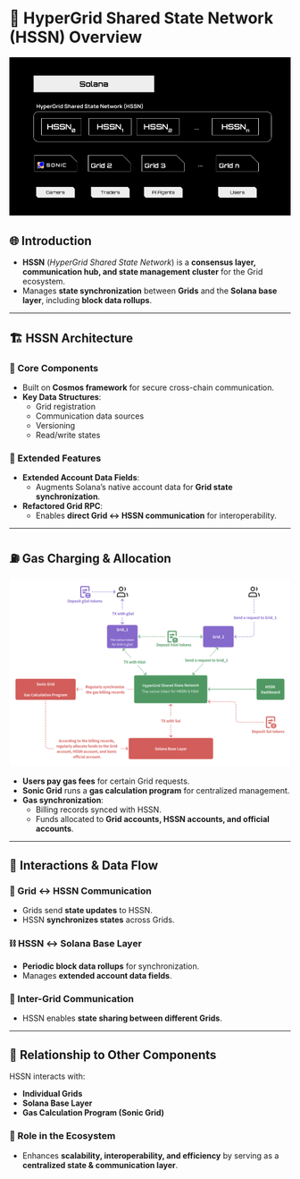 # **🚀 HyperGrid Shared State Network (HSSN) Overview**  
![alt text](image-4.png)
## **🌐 Introduction**  
- **HSSN** (*HyperGrid Shared State Network*) is a **consensus layer, communication hub, and state management cluster** for the Grid ecosystem.  
- Manages **state synchronization** between **Grids** and the **Solana base layer**, including **block data rollups**.  

---

## **🏗️ HSSN Architecture**  
### **🔹 Core Components**  
- Built on **Cosmos framework** for secure cross-chain communication.  
- **Key Data Structures**:  
  - Grid registration  
  - Communication data sources  
  - Versioning  
  - Read/write states  

### **🔹 Extended Features**  
- **Extended Account Data Fields**:  
  - Augments Solana’s native account data for **Grid state synchronization**.  
- **Refactored Grid RPC**:  
  - Enables **direct Grid ↔ HSSN communication** for interoperability.  

---

## **⛽ Gas Charging & Allocation**  
![alt text](image-5.png)
- **Users pay gas fees** for certain Grid requests.  
- **Sonic Grid** runs a **gas calculation program** for centralized management.  
- **Gas synchronization**:  
  - Billing records synced with HSSN.  
  - Funds allocated to **Grid accounts, HSSN accounts, and official accounts**.  

---

## **🔄 Interactions & Data Flow**  
### **📡 Grid ↔ HSSN Communication**  
- Grids send **state updates** to HSSN.  
- HSSN **synchronizes states** across Grids.  

### **⛓️ HSSN ↔ Solana Base Layer**  
- **Periodic block data rollups** for synchronization.  
- Manages **extended account data fields**.  

### **🔗 Inter-Grid Communication**  
- HSSN enables **state sharing between different Grids**.  

---

## **🔗 Relationship to Other Components**  
HSSN interacts with:  
- **Individual Grids**  
- **Solana Base Layer**  
- **Gas Calculation Program (Sonic Grid)**  

### **🎯 Role in the Ecosystem**  
- Enhances **scalability, interoperability, and efficiency** by serving as a **centralized state & communication layer**.